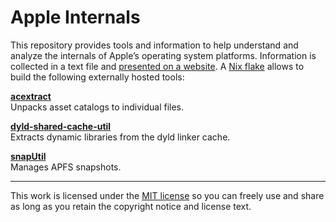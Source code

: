 Apple Internals
===============

This repository provides tools and information to help understand and analyze the internals 
of Apple’s operating system platforms. Information is collected in a text file and 
[presented on a website](https://mroi.github.io/apple-internals). A [Nix 
flake](https://github.com/tweag/rfcs/blob/flakes/rfcs/0049-flakes.md) allows to build the 
following externally hosted tools:

[**acextract**](https://github.com/bartoszj/acextract)  
Unpacks asset catalogs to individual files.

[**dyld-shared-cache-util**](https://github.com/antons/dyld-shared-cache-big-sur)  
Extracts dynamic libraries from the dyld linker cache.

[**snapUtil**](https://github.com/ahl/apfs)  
Manages APFS snapshots.

___
This work is licensed under the [MIT license](https://mit-license.org) so you can freely use 
and share as long as you retain the copyright notice and license text.
